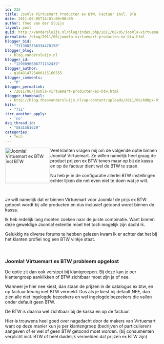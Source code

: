 ```yaml
---
id: 235
title: Joomla Virtuemart Producten ex BTW, Factuur Incl. BTW
date: 2011-06-05T14:01:00+00:00
author: Theo van der Sluijs
layout: post
guid: http://vandersluijs.nl/blog/index.php/2011/06/05/joomla-virtuemart-producten-ex-btw/
permalink: /blog/2011/06/joomla-virtuemart-producten-ex-btw.html
blogger_bid:
  - "7319082336334478150"
blogger_blog:
  - blog.vandersluijs.nl
blogger_id:
  - "1290096606771132439"
blogger_author:
  - g104814725400115166555
blogger_comments:
  - "0"
blogger_permalink:
  - /2011/06/joomla-virtuemart-producten-ex-btw.html
blogger_thumbnail:
  - http://blog.theovandersluijs.nl/wp-content/uploads/2011/06/600px-Virtuemart_logo-300x239.png
hits:
  - "711"
itrr_another_apply:
  - 'no'
dsq_thread_id:
  - "5831561629"
categories:
  - Tech
---
```

<img title="Joomla! Virtuemart ex BTW op kassa incl BTW" alt="Joomla! Virtuemart ex BTW incl BTW" src="https://vandersluijs.nl/wp-content/uploads/2011/06/600px-Virtuemart_logo-300x239.png" width="145" height="116" align="left" />Veel klanten vragen mij om de volgende optie binnen Joomla! Virtuemart. Ze willen namelijk heel graag de product prijzen ex BTW tonen maar op bij de kassa en op de factuur dient wel de BTW te staan.

Nu heb je in de configuratie allerlei BTW instellingen echter lijken die net even niet te doen wat je wilt.

<a name="more"></a>

&nbsp;

Je wilt namelijk dat er binnen Virtuemart voor Joomla! de prijs ex BTW getoont wordt bij alle producten en dus inclusief getoond wordt binnen de kassa.

Ik heb redelijk lang moeten zoeken naar de juiste combinatie. Want binnen deze geweldige Joomla! extentie moet het toch mogelijk zijn dacht ik.

Gelukkig na diverse forums te hebben gelezen kwam ik er achter dat het bij het klanten profiel nog een BTW vinkje staat.

&nbsp;

### Joomla! Virtuemart ex BTW probleem opgelost

De optie zit dan ook verstopt bij klantgroepen. Bij deze kan je per klantengroep aanklikken of BTW zichtbaar moet zijn ja of nee.

Wanneer je hier nee kiest, dan staan de prijzen in de catalogus ex btw, en op factuur keurig met BTW vermeld. Dus als je kiest bij default NEE, dan zien alle niet ingelogde bezoekers en wel ingelogde bezoekers die vallen onder default geen BTW.

De BTW is daarna wel zichtbaar bij de kassa en op de factuur.

Hier is trouwens heel goed over nagedacht door de makers van Virtuemart want op deze manier kun je per klantengroep (bedrijven of particulieren) aangeven of er wel of geen BTW getoond moet worden. (bij consumenten verplicht incl. BTW of heel duidelijk vermelden dat prijzen ex BTW zijn)